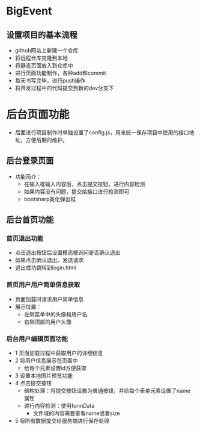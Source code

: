 # BigEvent

## 设置项目的基本流程

- github网站上新建一个仓库
- 将远程仓库克隆到本地
- 将静态页面放入到仓库中
- 进行页面功能制作，各种add和commit
- 每天书写完毕，进行push操作
- 将开发过程中的代码提交到新的dev分支下

# 后台页面功能

- 后面进行项目制作时单独设置了config.js，用来统一保存项目中使用的接口地址，方便后期的维护。

## 后台登录页面

- 功能简介：
  - 在输入框输入内容后，点击提交按钮，进行内容检测
  - 如果内容没有问题，提交给接口进行检测即可
  - bootsharp美化弹出框

## 后台首页功能

### 首页退出功能

- 点击退出按钮后设置模态框询问是否确认退出
- 如果点击确认退出，发送请求
- 退出成功跳转到login.html


### 首页用户用户简单信息获取

- 页面加载时请求用户简单信息
- 展示位置：
  - 左侧菜单中的头像和用户名
  - 右侧顶部的用户头像

### 后台用户编辑页面功能

- 1 页面加载过程中获取用户的详细信息
- 2 将用户信息展示在页面中
  - 给每个元素设置id方便获取
- 3 设置本地图片预览功能
- 4 点击提交按钮
  - 结构处理：将提交按钮设置为普通按钮，并给每个表单元素设置了name属性
  - 进行内容检测：使用formData
    - 文件域的内容需要查看name或者size
- 5 将所有数据提交给服务端进行保存处理
